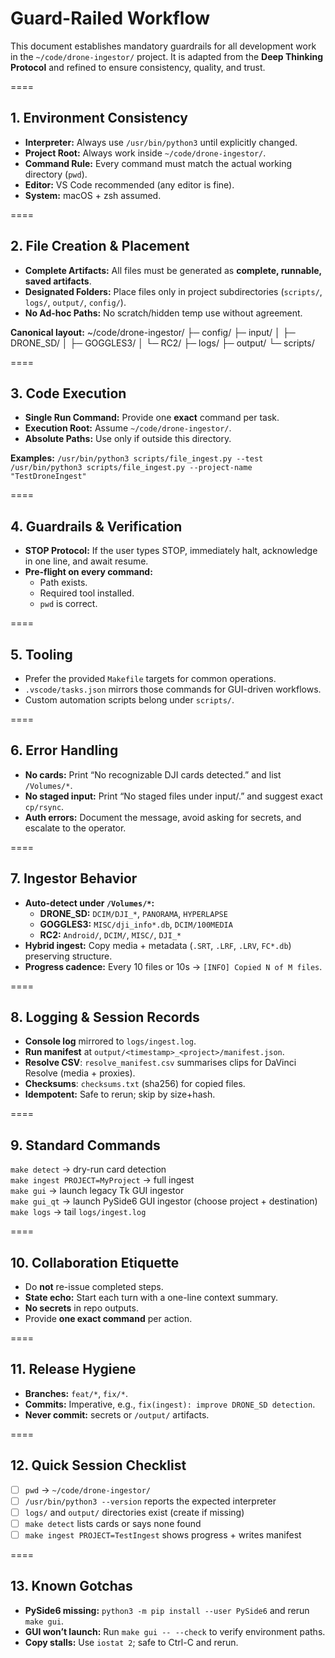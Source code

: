 # Guard-Railed Workflow

This document establishes mandatory guardrails for all development work in the `~/code/drone-ingestor/` project.
It is adapted from the **Deep Thinking Protocol** and refined to ensure consistency, quality, and trust.

====

## 1. Environment Consistency
- **Interpreter:** Always use `/usr/bin/python3` until explicitly changed.
- **Project Root:** Always work inside `~/code/drone-ingestor/`.
- **Command Rule:** Every command must match the actual working directory (`pwd`).
- **Editor:** VS Code recommended (any editor is fine).
- **System:** macOS + zsh assumed.

====

## 2. File Creation & Placement
- **Complete Artifacts:** All files must be generated as **complete, runnable, saved artifacts**.
- **Designated Folders:** Place files only in project subdirectories (`scripts/`, `logs/`, `output/`, `config/`).
- **No Ad-hoc Paths:** No scratch/hidden temp use without agreement.

**Canonical layout:**
~/code/drone-ingestor/
├─ config/
├─ input/
│  ├─ DRONE_SD/
│  ├─ GOGGLES3/
│  └─ RC2/
├─ logs/
├─ output/
└─ scripts/

====

## 3. Code Execution
- **Single Run Command:** Provide one **exact** command per task.
- **Execution Root:** Assume `~/code/drone-ingestor/`.
- **Absolute Paths:** Use only if outside this directory.

**Examples:** `/usr/bin/python3 scripts/file_ingest.py --test`  
`/usr/bin/python3 scripts/file_ingest.py --project-name "TestDroneIngest"`

====

## 4. Guardrails & Verification
- **STOP Protocol:** If the user types STOP, immediately halt, acknowledge in one line, and await resume.
- **Pre-flight on every command:**
  - Path exists.
  - Required tool installed.
  - `pwd` is correct.

====

## 5. Tooling
- Prefer the provided `Makefile` targets for common operations.
- `.vscode/tasks.json` mirrors those commands for GUI-driven workflows.
- Custom automation scripts belong under `scripts/`.

====

## 6. Error Handling
- **No cards:** Print “No recognizable DJI cards detected.” and list `/Volumes/*`.
- **No staged input:** Print “No staged files under input/.” and suggest exact `cp/rsync`.
- **Auth errors:** Document the message, avoid asking for secrets, and escalate to the operator.

====

## 7. Ingestor Behavior
- **Auto-detect under `/Volumes/*`:**
  - **DRONE_SD:** `DCIM/DJI_*`, `PANORAMA`, `HYPERLAPSE`
  - **GOGGLES3:** `MISC/dji_info*.db`, `DCIM/100MEDIA`
  - **RC2:** `Android/`, `DCIM/`, `MISC/`, `DJI_*`
- **Hybrid ingest:** Copy media + metadata (`.SRT`, `.LRF`, `.LRV`, `FC*.db`) preserving structure.
- **Progress cadence:** Every 10 files or 10s → `[INFO] Copied N of M files`.

====

## 8. Logging & Session Records
- **Console log** mirrored to `logs/ingest.log`.
- **Run manifest** at `output/<timestamp>_<project>/manifest.json`.
- **Resolve CSV**: `resolve_manifest.csv` summarises clips for DaVinci Resolve (media + proxies).
- **Checksums**: `checksums.txt` (sha256) for copied files.
- **Idempotent:** Safe to rerun; skip by size+hash.

====

## 9. Standard Commands
`make detect` → dry-run card detection  
`make ingest PROJECT=MyProject` → full ingest  
`make gui` → launch legacy Tk GUI ingestor  
`make gui_qt` → launch PySide6 GUI ingestor (choose project + destination)  
`make logs` → tail `logs/ingest.log`

====

## 10. Collaboration Etiquette
- Do **not** re-issue completed steps.
- **State echo:** Start each turn with a one-line context summary.
- **No secrets** in repo outputs.
- Provide **one exact command** per action.

====

## 11. Release Hygiene
- **Branches:** `feat/*`, `fix/*`.
- **Commits:** Imperative, e.g., `fix(ingest): improve DRONE_SD detection`.
- **Never commit:** secrets or `/output/` artifacts.

====

## 12. Quick Session Checklist
- [ ] `pwd` → `~/code/drone-ingestor/`
- [ ] `/usr/bin/python3 --version` reports the expected interpreter
- [ ] `logs/` and `output/` directories exist (create if missing)
- [ ] `make detect` lists cards or says none found
- [ ] `make ingest PROJECT=TestIngest` shows progress + writes manifest

====

## 13. Known Gotchas
- **PySide6 missing:** `python3 -m pip install --user PySide6` and rerun `make gui`.
- **GUI won’t launch:** Run `make gui -- --check` to verify environment paths.
- **Copy stalls:** Use `iostat 2`; safe to Ctrl-C and rerun.
